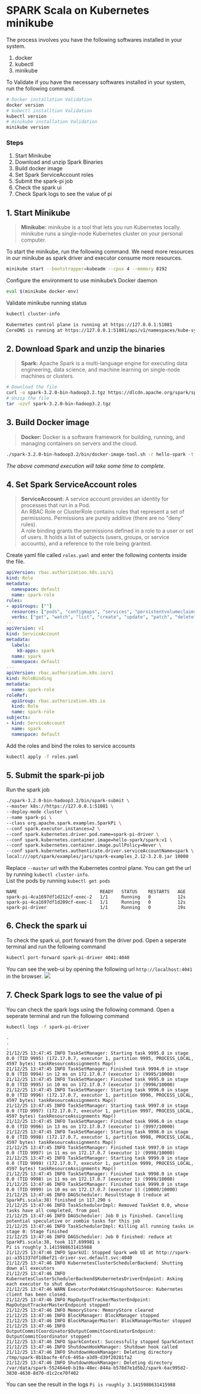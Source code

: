 # SPARK Scala on Kubernetes minikube

The process involves you have the following softwares installed in your system.
1. docker
2. kubectl
3. minikube


To Validate if you have the necessary softwares installed in your system, run the following command.
```bash
# Docker installation Validation
docker version
# kubectl installtion Validation
kubectl version
# minikube installation Validation
minikube version
```

### Steps
1. Start Minikube
2. Download and unzip Spark Binaries
3. Build docker image
5. Set Spark ServiceAccount roles
6. Submit the spark-pi job
7. Check the spark ui
8. Check Spark logs to see the value of pi

## 1. Start Minikube
> **Minikube:** minikube is a tool that lets you run Kubernetes locally. minikube runs a single-node Kubernetes cluster on your personal computer.

To start the minikube, run the following command. We need more resources in our minikube as spark driver and executor consume more resources.
```bash
minikube start --bootstrapper=kubeadm --cpus 4 --memory 8192
```
Configure the environment to use minikube’s Docker daemon
```bash
eval $(minikube docker-env)
```
Validate minikube running status
```bash
kubectl cluster-info
```
```bash
Kubernetes control plane is running at https://127.0.0.1:51081
CoreDNS is running at https://127.0.0.1:51081/api/v1/namespaces/kube-system/services/kube-dns:dns/proxy
```

## 2. Download Spark and unzip the binaries
>**Spark:** Apache Spark is a multi-language engine for executing data engineering, data science, and machine learning on single-node machines or clusters.
```bash
# Download the file
curl -o spark-3.2.0-bin-hadoop3.2.tgz https://dlcdn.apache.org/spark/spark-3.2.0/spark-3.2.0-bin-hadoop3.2.tgz
# Unzip the file
tar -xzvf spark-3.2.0-bin-hadoop3.2.tgz
```

## 3. Build Docker image
>**Docker:** Docker is a software framework for building, running, and managing containers on servers and the cloud. 
```bash
./spark-3.2.0-bin-hadoop3.2/bin/docker-image-tool.sh -r hello-spark -t v1 build
```
*The above command execution will take some time to complete.*


## 4. Set Spark ServiceAccount roles
>**ServiceAccount:** A service account provides an identity for processes that run in a Pod. \
An RBAC Role or ClusterRole contains rules that represent a set of permissions. Permissions are purely additive (there are no "deny" rules).\
A role binding grants the permissions defined in a role to a user or set of users. It holds a list of subjects (users, groups, or service accounts), and a reference to the role being granted. 

Create yaml file called `roles.yaml` and enter the following contents inside the file.
```yaml
apiVersion: rbac.authorization.k8s.io/v1
kind: Role
metadata:
  namespace: default
  name: spark-role
rules:
- apiGroups: [""]
  resources: ["pods", "configmaps", "services", "persistentvolumeclaims"]
  verbs: ["get", "watch", "list", "create", "update", "patch", "delete"]
---
apiVersion: v1
kind: ServiceAccount
metadata:
  labels:
    k8-apps: spark
  name: spark
  namespace: default
---
apiVersion: rbac.authorization.k8s.io/v1
kind: RoleBinding
metadata:
  name: spark-role
roleRef:
  apiGroup: rbac.authorization.k8s.io
  kind: Role
  name: spark-role
subjects:
- kind: ServiceAccount
  name: spark
  namespace: default
```
Add the roles and bind the roles to service accounts
```bash
kubectl apply -f roles.yaml
```

## 5. Submit the spark-pi job
Run the spark job
```bash
./spark-3.2.0-bin-hadoop3.2/bin/spark-submit \
--master k8s://https://127.0.0.1:51081 \
--deploy-mode cluster \
--name spark-pi \
--class org.apache.spark.examples.SparkPi \
--conf spark.executor.instances=2 \
--conf spark.kubernetes.driver.pod.name=spark-pi-driver \
--conf spark.kubernetes.container.image=hello-spark/spark:v1 \
--conf spark.kubernetes.container.image.pullPolicy=Never \
--conf spark.kubernetes.authenticate.driver.serviceAccountName=spark \
local:///opt/spark/examples/jars/spark-examples_2.12-3.2.0.jar 10000
```
Replace `--master` url with the Kubernetes control plane. You can get the url by running `kubectl cluster-info`. \
List the pods by running `kubectl get pods`
```
NAME                               READY   STATUS    RESTARTS   AGE
spark-pi-4ca1697df1d212cf-exec-2   1/1     Running   0          12s
spark-pi-4ca1697df1d209cf-exec-1   1/1     Running   0          12s
spark-pi-driver                    1/1     Running   0          19s
```

## 6. Check the spark ui
To check the spark ui, port forward from the driver pod.
Open a seperate terminal and run the following command

```bash
kubectl port-forward spark-pi-driver 4041:4040
```
You can see the web-ui by opening the following url `http://localhost:4041` in the browser.
![](./spark-ui.png)

## 7. Check Spark logs to see the value of pi
You can check the spark logs using the following command.
Open a seperate terminal and run the following command
```bash
kubectl logs -f spark-pi-driver
```
```
.
.
.
21/12/25 13:47:45 INFO TaskSetManager: Starting task 9995.0 in stage 0.0 (TID 9995) (172.17.0.7, executor 1, partition 9995, PROCESS_LOCAL, 4597 bytes) taskResourceAssignments Map()
21/12/25 13:47:45 INFO TaskSetManager: Finished task 9994.0 in stage 0.0 (TID 9994) in 12 ms on 172.17.0.7 (executor 1) (9995/10000)
21/12/25 13:47:45 INFO TaskSetManager: Finished task 9995.0 in stage 0.0 (TID 9995) in 10 ms on 172.17.0.7 (executor 1) (9996/10000)
21/12/25 13:47:45 INFO TaskSetManager: Starting task 9996.0 in stage 0.0 (TID 9996) (172.17.0.7, executor 1, partition 9996, PROCESS_LOCAL, 4597 bytes) taskResourceAssignments Map()
21/12/25 13:47:45 INFO TaskSetManager: Starting task 9997.0 in stage 0.0 (TID 9997) (172.17.0.7, executor 1, partition 9997, PROCESS_LOCAL, 4597 bytes) taskResourceAssignments Map()
21/12/25 13:47:45 INFO TaskSetManager: Finished task 9996.0 in stage 0.0 (TID 9996) in 13 ms on 172.17.0.7 (executor 1) (9997/10000)
21/12/25 13:47:45 INFO TaskSetManager: Starting task 9998.0 in stage 0.0 (TID 9998) (172.17.0.7, executor 1, partition 9998, PROCESS_LOCAL, 4597 bytes) taskResourceAssignments Map()
21/12/25 13:47:45 INFO TaskSetManager: Finished task 9997.0 in stage 0.0 (TID 9997) in 11 ms on 172.17.0.7 (executor 1) (9998/10000)
21/12/25 13:47:45 INFO TaskSetManager: Starting task 9999.0 in stage 0.0 (TID 9999) (172.17.0.7, executor 1, partition 9999, PROCESS_LOCAL, 4597 bytes) taskResourceAssignments Map()
21/12/25 13:47:45 INFO TaskSetManager: Finished task 9998.0 in stage 0.0 (TID 9998) in 11 ms on 172.17.0.7 (executor 1) (9999/10000)
21/12/25 13:47:46 INFO TaskSetManager: Finished task 9999.0 in stage 0.0 (TID 9999) in 10 ms on 172.17.0.7 (executor 1) (10000/10000)
21/12/25 13:47:46 INFO DAGScheduler: ResultStage 0 (reduce at SparkPi.scala:38) finished in 117.290 s
21/12/25 13:47:46 INFO TaskSchedulerImpl: Removed TaskSet 0.0, whose tasks have all completed, from pool
21/12/25 13:47:46 INFO DAGScheduler: Job 0 is finished. Cancelling potential speculative or zombie tasks for this job
21/12/25 13:47:46 INFO TaskSchedulerImpl: Killing all running tasks in stage 0: Stage finished
21/12/25 13:47:46 INFO DAGScheduler: Job 0 finished: reduce at SparkPi.scala:38, took 117.699981 s
Pi is roughly 3.1415988631415988
21/12/25 13:47:46 INFO SparkUI: Stopped Spark web UI at http://spark-pi-a351337df1d6ef21-driver-svc.default.svc:4040
21/12/25 13:47:46 INFO KubernetesClusterSchedulerBackend: Shutting down all executors
21/12/25 13:47:46 INFO KubernetesClusterSchedulerBackend$KubernetesDriverEndpoint: Asking each executor to shut down
21/12/25 13:47:46 WARN ExecutorPodsWatchSnapshotSource: Kubernetes client has been closed.
21/12/25 13:47:46 INFO MapOutputTrackerMasterEndpoint: MapOutputTrackerMasterEndpoint stopped!
21/12/25 13:47:46 INFO MemoryStore: MemoryStore cleared
21/12/25 13:47:46 INFO BlockManager: BlockManager stopped
21/12/25 13:47:46 INFO BlockManagerMaster: BlockManagerMaster stopped
21/12/25 13:47:46 INFO OutputCommitCoordinator$OutputCommitCoordinatorEndpoint: OutputCommitCoordinator stopped!
21/12/25 13:47:46 INFO SparkContext: Successfully stopped SparkContext
21/12/25 13:47:46 INFO ShutdownHookManager: Shutdown hook called
21/12/25 13:47:46 INFO ShutdownHookManager: Deleting directory /tmp/spark-8b1bacfe-6fc6-495a-a3d9-d39f20281fa2
21/12/25 13:47:46 INFO ShutdownHookManager: Deleting directory /var/data/spark-552464e0-b19a-48ec-844a-b578d7e1d5b2/spark-6ac995d2-3830-4630-8d70-d1c2ce70f402
```
You can see the result in the logs `Pi is roughly 3.1415988631415988
`